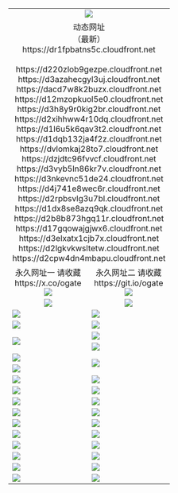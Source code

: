 ﻿<table>
  <tr></tr>
  <tr><td colspan=2 align=center><img src="https://dr1fpbatns5c.cloudfront.net/Up/oGate.jpg" /></td></tr>
  <tr><td colspan=2 align=center>动态网址<br/>（最新）
<br>https://dr1fpbatns5c.cloudfront.net
<br>
<br>https://d220zlob9gezpe.cloudfront.net
<br>https://d3azahecgyl3uj.cloudfront.net
<br>https://dacd7w8k2buzx.cloudfront.net
<br>https://d12mzopkuol5e0.cloudfront.net
<br>https://d3h8y9r0kig2br.cloudfront.net
<br>https://d2xihhww4r10dq.cloudfront.net
<br>https://d1l6u5k6qav3t2.cloudfront.net
<br>https://d1dqb132ja4f2z.cloudfront.net
<br>https://dvlomkaj28to7.cloudfront.net
<br>https://dzjdtc96fvvcf.cloudfront.net
<br>https://d3vyb5ln86kr7v.cloudfront.net
<br>https://d3nkevnc51de24.cloudfront.net
<br>https://d4j741e8wec6r.cloudfront.net
<br>https://d2rpbsvlg3u7bl.cloudfront.net
<br>https://d1dx8se8azq9qk.cloudfront.net
<br>https://d2b8b873hgq11r.cloudfront.net
<br>https://d17gqowajgjwx6.cloudfront.net
<br>https://d3elxatx1cjb7x.cloudfront.net
<br>https://d2lgkvkwsltetw.cloudfront.net
<br>https://d2cpw4dn4mbapu.cloudfront.net
    </td>
  </tr>
  <tr>
    <td align=center>永久网址一 请收藏<br/>https://x.co/ogate<br><img src="https://dr1fpbatns5c.cloudfront.net/Up/0WMGD1.png" /></td>
    <td align=center>永久网址二 请收藏<br/>https://git.io/ogate<br><img src="https://dr1fpbatns5c.cloudfront.net/Up/0WMGD2.png" /></td>
  </tr>
  <tr>
    <td align=center><a href="https://dr1fpbatns5c.cloudfront.net/?from=github"><img src="https://dr1fpbatns5c.cloudfront.net/Up/0WMPG.jpg" /></a></td>
    <td align=center><a href="https://dr1fpbatns5c.cloudfront.net/ogUP.aspx?name=0oGate.apk&from=github"><img src="https://dr1fpbatns5c.cloudfront.net/Up/0WMAZ.jpg" /></a></td>
  </tr>
  <tr>
    <td><a href="https://dr1fpbatns5c.cloudfront.net/oNote.aspx?id=oGate&from=github" target="_blank"><img src="https://dr1fpbatns5c.cloudfront.net/Up/0WCYY.jpg" /></a></td>
    <td><a href="https://dr1fpbatns5c.cloudfront.net/oNote.aspx?id=oNote&from=github" target="_blank"><img src="https://dr1fpbatns5c.cloudfront.net/Up/0WZTT.jpg" /></a></td>
  </tr>
  <tr>
    <td><a href="https://dr1fpbatns5c.cloudfront.net/ogDY.aspx?from=github" target="_blank"><img src="https://dr1fpbatns5c.cloudfront.net/Up/DY.jpg"/></a></td>
    <td><a href="https://dr1fpbatns5c.cloudfront.net/ogST.aspx?from=github" target="_blank"><img src="https://dr1fpbatns5c.cloudfront.net/Up/ST.jpg"/></a></td>
  </tr>
  <tr>
    <td rowspan=2><a href="https://dr1fpbatns5c.cloudfront.net/ogUP.aspx?name=WJ.mp4&from=github" target="_blank"><img src="https://dr1fpbatns5c.cloudfront.net/Up/WJ.jpg" /></a></td>
    <td><a href="https://dr1fpbatns5c.cloudfront.net/ogUP.aspx?name=DKC.mp4&count=17&from=github" target="_blank"><img src="https://dr1fpbatns5c.cloudfront.net/Up/DKC.jpg" /></a></td> 
  </tr>
  <tr>
    <td><a href="https://dr1fpbatns5c.cloudfront.net/ogUP.aspx?name=LRWS.mp4&count=6B:14,5A:10,5B:35,4A:14,4B:19,3A:10,3B:26,2A:16,2B:21,1A:23,1B:29&from=github" target="_blank"><img src="https://dr1fpbatns5c.cloudfront.net/Up/LRWS.jpg" /></a></td>
  </tr>
  <tr>
    <td><a href="https://dr1fpbatns5c.cloudfront.net/ogUP.aspx?name=JQR.mp4&count=2&from=github" target="_blank"><img src="https://dr1fpbatns5c.cloudfront.net/Up/JQR.jpg" /></a></td>   
    <td rowspan=2><a href="https://dr1fpbatns5c.cloudfront.net/ogUP.aspx?name=JP.mp4&count=9&from=github" target="_blank"><img src="https://dr1fpbatns5c.cloudfront.net/Up/JP.jpg" /></td>
  </tr>
  <tr>
    <td><a href="https://dr1fpbatns5c.cloudfront.net/ogUP.aspx?name=ZSJ.mp4&count=16&from=github" target="_blank"><img src="https://dr1fpbatns5c.cloudfront.net/Up/ZSJ.jpg" /></a></td>
  </tr>
  <tr>
    <td><a href="https://dr1fpbatns5c.cloudfront.net/ogUP.aspx?name=SSZJ.mp4&count=7&current=2&from=github" target="_blank"><img src="https://dr1fpbatns5c.cloudfront.net/Up/SSZJ.jpg" /></a></td>
    <td><a href="https://dr1fpbatns5c.cloudfront.net/ogUP.aspx?name=WH.mp4&from=github" target="_blank"><img src="https://dr1fpbatns5c.cloudfront.net/Up/WH.jpg" /></a></td>
  </tr>
  <tr>
    <td><a href="https://dr1fpbatns5c.cloudfront.net/ogUP.aspx?name=DWHM.mp4&from=github" target="_blank"><img src="https://dr1fpbatns5c.cloudfront.net/Up/DWHM.jpg" /></a></td>
    <td><a href="https://dr1fpbatns5c.cloudfront.net/ogUP.aspx?name=XTFY.mp4&count=24&from=github" target="_blank"><img src="https://dr1fpbatns5c.cloudfront.net/Up/XTFY.jpg" /></a></td>
  </tr>
  <tr>
    <td><a href="https://dr1fpbatns5c.cloudfront.net/ogUP.aspx?name=4SQQ.mp4&count=06:10&current=06:10&from=github" target="_blank"><img src="https://dr1fpbatns5c.cloudfront.net/Up/4SQQ0.jpg" /></a></td>
    <td><a href="https://dr1fpbatns5c.cloudfront.net/ogUP.aspx?name=4SHQ.mp4&count=06:9&current=06:9&from=github" target="_blank"><img src="https://dr1fpbatns5c.cloudfront.net/Up/4SHQ0.jpg" /></a></td>
  </tr>
  <tr>
    <td><a href="https://dr1fpbatns5c.cloudfront.net/ogUP.aspx?name=4SZG.mp4&count=06:9&current=06:9&from=github" target="_blank"><img src="https://dr1fpbatns5c.cloudfront.net/Up/4SZG0.jpg" /></a></td>
    <td><a href="https://dr1fpbatns5c.cloudfront.net/ogUP.aspx?name=4SDJ.mp4&count=06:14&current=06:13&from=github" target="_blank"><img src="https://dr1fpbatns5c.cloudfront.net/Up/4SDJ0.jpg" /></a></td>
  </tr>
  <tr>
    <td><a href="https://dr1fpbatns5c.cloudfront.net/onUP.aspx?name=https://x.co/dtw99&from=github" target="_blank"><img src="https://dr1fpbatns5c.cloudfront.net/Up/0DTW.jpg"/></a></td>
    <td><a href="https://dr1fpbatns5c.cloudfront.net/onUP.aspx?name=https://d2tyo2h9ydw5hf.cloudfront.net/acenter/&from=github" target="_blank"><img src="https://dr1fpbatns5c.cloudfront.net/Up/0TDW.jpg" /></a></td>
  </tr>
  <tr>
    <td><a href="https://dr1fpbatns5c.cloudfront.net/onUP.aspx?name=https://d3qz7yth5i2rae.cloudfront.net/gb/nsc413.htm&from=github" target="_blank"><img src="https://dr1fpbatns5c.cloudfront.net/Up/0DJY.jpg" /></a></td>
    <td><a href="https://dr1fpbatns5c.cloudfront.net/onUP.aspx?name=https://dgyo0jey7vwa5.cloudfront.net/xtr/gb/prog204.html&from=github" target="_blank"><img src="https://dr1fpbatns5c.cloudfront.net/Up/0XTR.jpg" /></a></td>
  </tr>
  <tr>
    <td><a href="https://dr1fpbatns5c.cloudfront.net/onUP.aspx?name=https://d7203y8eitivv.cloudfront.net&from=github" target="_blank"><img src="https://dr1fpbatns5c.cloudfront.net/Up/0MHW.jpg" /></a></td>
    <td><a href="https://dr1fpbatns5c.cloudfront.net/onUP.aspx?name=https://d38z1xzg5vtneh.cloudfront.net&from=github" target="_blank"><img src="https://dr1fpbatns5c.cloudfront.net/Up/0ZJW.jpg" /></a></td>
  </tr>
  <tr>
    <td><a href="https://dr1fpbatns5c.cloudfront.net/ogUP.aspx?name=FG.zip&from=github" target="_blank"><img src="https://dr1fpbatns5c.cloudfront.net/Up/FG.jpg" /></a></td>
    <td><a href="https://dr1fpbatns5c.cloudfront.net/ogUP.aspx?name=FGA.apk&from=github" target="_blank"><img src="https://dr1fpbatns5c.cloudfront.net/Up/FGA.jpg" /></a></td>
  </tr>
  <tr>
    <td><a href="https://dr1fpbatns5c.cloudfront.net/ogUP.aspx?name=U.zip&from=github" target="_blank"><img src="https://dr1fpbatns5c.cloudfront.net/Up/U.jpg" /></a></td>
    <td><a href="https://dr1fpbatns5c.cloudfront.net/ogUP.aspx?name=UA.apk&from=github" target="_blank"><img src="https://dr1fpbatns5c.cloudfront.net/Up/UA.jpg" /></a></td>
  </tr>
  <tr>
    <td><a href="https://dr1fpbatns5c.cloudfront.net/ogUP.aspx?name=0iPPOTV.zip&from=github" target="_blank"><img src="https://dr1fpbatns5c.cloudfront.net/Up/0iPPOTV.jpg" /></a></td>
    <td><a href="https://dr1fpbatns5c.cloudfront.net/ogUP.aspx?name=0iNTD.apk&from=github" target="_blank"><img src="https://dr1fpbatns5c.cloudfront.net/Up/0iNTD.jpg" /></a></td>
  </tr>
</table>
